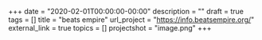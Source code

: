 +++
date = "2020-02-01T00:00:00-00:00"
description = ""
draft = true
tags = []
title = "beats empire"
url_project = "https://info.beatsempire.org/"
external_link = true
topics = []
projectshot = "image.png"
+++
